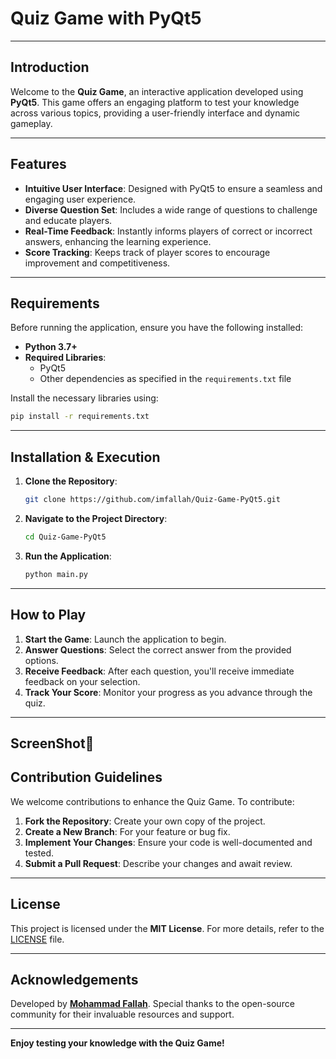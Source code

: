 # **Quiz Game with PyQt5**

---

## **Introduction**

Welcome to the **Quiz Game**, an interactive application developed using **PyQt5**. This game offers an engaging platform to test your knowledge across various topics, providing a user-friendly interface and dynamic gameplay.

---

## **Features**

- **Intuitive User Interface**: Designed with PyQt5 to ensure a seamless and engaging user experience.
- **Diverse Question Set**: Includes a wide range of questions to challenge and educate players.
- **Real-Time Feedback**: Instantly informs players of correct or incorrect answers, enhancing the learning experience.
- **Score Tracking**: Keeps track of player scores to encourage improvement and competitiveness.

---

## **Requirements**

Before running the application, ensure you have the following installed:

- **Python 3.7+**
- **Required Libraries**:
  - PyQt5
  - Other dependencies as specified in the `requirements.txt` file

Install the necessary libraries using:

```bash
pip install -r requirements.txt
```

---

## **Installation & Execution**

1. **Clone the Repository**:

   ```bash
   git clone https://github.com/imfallah/Quiz-Game-PyQt5.git
   ```

2. **Navigate to the Project Directory**:

   ```bash
   cd Quiz-Game-PyQt5
   ```

3. **Run the Application**:

   ```bash
   python main.py
   ```

---

## **How to Play**

1. **Start the Game**: Launch the application to begin.
2. **Answer Questions**: Select the correct answer from the provided options.
3. **Receive Feedback**: After each question, you'll receive immediate feedback on your selection.
4. **Track Your Score**: Monitor your progress as you advance through the quiz.

---
## ScreenShot🎥






## **Contribution Guidelines**

We welcome contributions to enhance the Quiz Game. To contribute:

1. **Fork the Repository**: Create your own copy of the project.
2. **Create a New Branch**: For your feature or bug fix.
3. **Implement Your Changes**: Ensure your code is well-documented and tested.
4. **Submit a Pull Request**: Describe your changes and await review.

---

## **License**

This project is licensed under the **MIT License**. For more details, refer to the [LICENSE](LICENSE) file.

---

## **Acknowledgements**

Developed by **[Mohammad Fallah](https://imfallah.ir)**. Special thanks to the open-source community for their invaluable resources and support.

---

**Enjoy testing your knowledge with the Quiz Game!** 
